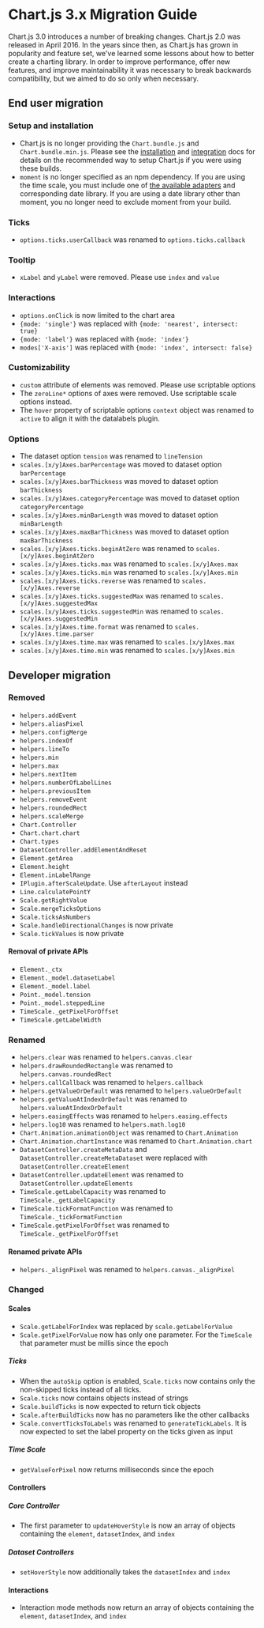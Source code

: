 # Chart.js 3.x Migration Guide

Chart.js 3.0 introduces a number of breaking changes. Chart.js 2.0 was released in April 2016. In the years since then, as Chart.js has grown in popularity and feature set, we've learned some lessons about how to better create a charting library. In order to improve performance, offer new features, and improve maintainability it was necessary to break backwards compatibility, but we aimed to do so only when necessary.

## End user migration

### Setup and installation

* Chart.js is no longer providing the `Chart.bundle.js` and `Chart.bundle.min.js`. Please see the [installation](installation.md) and [integration](integration.md) docs for details on the recommended way to setup Chart.js if you were using these builds.
* `moment` is no longer specified as an npm dependency. If you are using the time scale, you must include one of [the available adapters](https://github.com/chartjs/awesome#adapters) and corresponding date library. If you are using a date library other than moment, you no longer need to exclude moment from your build.

### Ticks

* `options.ticks.userCallback` was renamed to `options.ticks.callback`

### Tooltip

* `xLabel` and `yLabel` were removed. Please use `index` and `value`

### Interactions

* `options.onClick` is now limited to the chart area
* `{mode: 'single'}` was replaced with `{mode: 'nearest', intersect: true}`
* `{mode: 'label'}` was replaced with `{mode: 'index'}`
* `modes['X-axis']` was replaced with `{mode: 'index', intersect: false}`

### Customizability

* `custom` attribute of elements was removed. Please use scriptable options
* The `zeroLine*` options of axes were removed. Use scriptable scale options instead.
* The `hover` property of scriptable options `context` object was renamed to `active` to align it with the datalabels plugin.

### Options

* The dataset option `tension` was renamed to `lineTension`
* `scales.[x/y]Axes.barPercentage` was moved to dataset option `barPercentage`
* `scales.[x/y]Axes.barThickness` was moved to dataset option `barThickness`
* `scales.[x/y]Axes.categoryPercentage` was moved to dataset option `categoryPercentage`
* `scales.[x/y]Axes.minBarLength` was moved to dataset option `minBarLength`
* `scales.[x/y]Axes.maxBarThickness` was moved to dataset option `maxBarThickness`
* `scales.[x/y]Axes.ticks.beginAtZero` was renamed to `scales.[x/y]Axes.beginAtZero`
* `scales.[x/y]Axes.ticks.max` was renamed to `scales.[x/y]Axes.max`
* `scales.[x/y]Axes.ticks.min` was renamed to `scales.[x/y]Axes.min`
* `scales.[x/y]Axes.ticks.reverse` was renamed to `scales.[x/y]Axes.reverse`
* `scales.[x/y]Axes.ticks.suggestedMax` was renamed to `scales.[x/y]Axes.suggestedMax`
* `scales.[x/y]Axes.ticks.suggestedMin` was renamed to `scales.[x/y]Axes.suggestedMin`
* `scales.[x/y]Axes.time.format` was renamed to `scales.[x/y]Axes.time.parser`
* `scales.[x/y]Axes.time.max` was renamed to `scales.[x/y]Axes.max`
* `scales.[x/y]Axes.time.min` was renamed to `scales.[x/y]Axes.min`

## Developer migration

### Removed

* `helpers.addEvent`
* `helpers.aliasPixel`
* `helpers.configMerge`
* `helpers.indexOf`
* `helpers.lineTo`
* `helpers.min`
* `helpers.max`
* `helpers.nextItem`
* `helpers.numberOfLabelLines`
* `helpers.previousItem`
* `helpers.removeEvent`
* `helpers.roundedRect`
* `helpers.scaleMerge`
* `Chart.Controller`
* `Chart.chart.chart`
* `Chart.types`
* `DatasetController.addElementAndReset`
* `Element.getArea`
* `Element.height`
* `Element.inLabelRange`
* `IPlugin.afterScaleUpdate`. Use `afterLayout` instead
* `Line.calculatePointY`
* `Scale.getRightValue`
* `Scale.mergeTicksOptions`
* `Scale.ticksAsNumbers`
* `Scale.handleDirectionalChanges` is now private
* `Scale.tickValues` is now private

#### Removal of private APIs

* `Element._ctx`
* `Element._model.datasetLabel`
* `Element._model.label`
* `Point._model.tension`
* `Point._model.steppedLine`
* `TimeScale._getPixelForOffset`
* `TimeScale.getLabelWidth`

### Renamed

* `helpers.clear` was renamed to `helpers.canvas.clear`
* `helpers.drawRoundedRectangle` was renamed to `helpers.canvas.roundedRect`
* `helpers.callCallback` was renamed to `helpers.callback`
* `helpers.getValueOrDefault` was renamed to `helpers.valueOrDefault`
* `helpers.getValueAtIndexOrDefault` was renamed to `helpers.valueAtIndexOrDefault`
* `helpers.easingEffects` was renamed to `helpers.easing.effects`
* `helpers.log10` was renamed to `helpers.math.log10`
* `Chart.Animation.animationObject` was renamed to `Chart.Animation`
* `Chart.Animation.chartInstance` was renamed to `Chart.Animation.chart`
* `DatasetController.createMetaData` and `DatasetController.createMetaDataset` were replaced with `DatasetController.createElement`
* `DatasetController.updateElement` was renamed to `DatasetController.updateElements`
* `TimeScale.getLabelCapacity` was renamed to `TimeScale._getLabelCapacity`
* `TimeScale.tickFormatFunction` was renamed to `TimeScale._tickFormatFunction`
* `TimeScale.getPixelForOffset` was renamed to `TimeScale._getPixelForOffset`

#### Renamed private APIs

* `helpers._alignPixel` was renamed to `helpers.canvas._alignPixel`

### Changed

#### Scales

* `Scale.getLabelForIndex` was replaced by `scale.getLabelForValue`
* `Scale.getPixelForValue` now has only one parameter. For the `TimeScale` that parameter must be millis since the epoch

##### Ticks

* When the `autoSkip` option is enabled, `Scale.ticks` now contains only the non-skipped ticks instead of all ticks.
* `Scale.ticks` now contains objects instead of strings
* `Scale.buildTicks` is now expected to return tick objects
* `Scale.afterBuildTicks` now has no parameters like the other callbacks
* `Scale.convertTicksToLabels` was renamed to `generateTickLabels`. It is now expected to set the label property on the ticks given as input

##### Time Scale

* `getValueForPixel` now returns milliseconds since the epoch

#### Controllers

##### Core Controller

* The first parameter to `updateHoverStyle` is now an array of objects containing the `element`, `datasetIndex`, and `index`

##### Dataset Controllers

* `setHoverStyle` now additionally takes the `datasetIndex` and `index`

#### Interactions

* Interaction mode methods now return an array of objects containing the `element`, `datasetIndex`, and `index`
